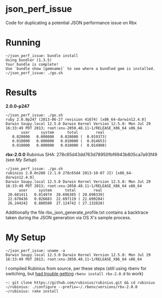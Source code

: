 json_perf_issue
===============

Code for duplicating a potential JSON performance issue on Rbx

# Running

```
~/json_perf_issue: bundle install
Using bundler (1.3.5)
Your bundle is complete!
Use `bundle show [gemname]` to see where a bundled gem is installed.
~/json_perf_issue: ./go.sh
```

# Results

**2.0.0-p247**
```
~/json_perf_issue: ./go.sh
ruby 2.0.0p247 (2013-06-27 revision 41674) [x86_64-darwin12.4.0]
Darwin Soupy.local 12.5.0 Darwin Kernel Version 12.5.0: Mon Jul 29 16:33:49 PDT 2013; root:xnu-2050.48.11~1/RELEASE_X86_64 x86_64
       user     system      total        real
   0.020000   0.000000   0.020000 (  0.019373)
   0.010000   0.000000   0.010000 (  0.014653)
   0.010000   0.000000   0.010000 (  0.014908)
```


**rbx-2.0.0**
Rubinius SHA: 278c65d43dd763d78950fbf6943b805ca7a93f49 (see *My Setup*)

```
~/json_perf_issue: ./go.sh
rubinius 2.0.0n280 (2.1.0 278c65d4 2013-10-07 JI) [x86_64-darwin12.4.0]
Darwin Soupy.local 12.5.0 Darwin Kernel Version 12.5.0: Mon Jul 29 16:33:49 PDT 2013; root:xnu-2050.48.11~1/RELEASE_X86_64 x86_64
      user     system      total        real
 20.681411   0.014974  20.696385 ( 20.698339)
 22.670436   0.026683  22.697119 ( 22.699284)
 26.244242   0.880500  27.124742 ( 27.132028)

```

Additionally the file rbx_json_generate_profile.txt contains a backtrace taken during the JSON generation via OS X's sample process.

# My Setup

```
~/json_perf_issue: uname -a
Darwin Soupy.local 12.5.0 Darwin Kernel Version 12.5.0: Mon Jul 29 16:33:49 PDT 2013; root:xnu-2050.48.11~1/RELEASE_X86_64 x86_64
```


I compiled Rubinius from source, per these steps (still using rbenv for switching, but [had trouble getting](http://nerd.jasonrclark.com/2013/10/running-rubinius-with-rbenv.html) `rbenv install rbx-2.0.0` to work)

```
~: git clone https://github.com/rubinius/rubinius.git && cd rubinius
~/rubinius: ./configure --prefix=~/.rbenv/versions/rbx-2.0.0
~/rubinius: rake install
```
